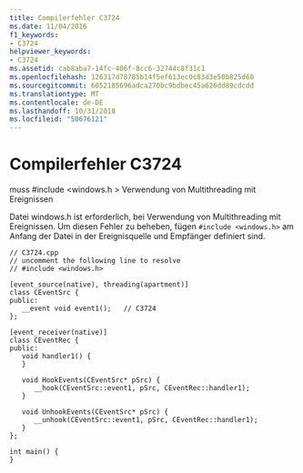 ```yaml
---
title: Compilerfehler C3724
ms.date: 11/04/2016
f1_keywords:
- C3724
helpviewer_keywords:
- C3724
ms.assetid: cab8aba7-14fc-406f-8cc6-32744c8f31c1
ms.openlocfilehash: 126317d78785b14f5ef613ec0c83d3e50b825d60
ms.sourcegitcommit: 6052185696adca270bc9bdbec45a626dd89cdcdd
ms.translationtype: MT
ms.contentlocale: de-DE
ms.lasthandoff: 10/31/2018
ms.locfileid: "50676121"
---
```

# <a name="compiler-error-c3724"></a>Compilerfehler C3724

muss #include \<windows.h > Verwendung von Multithreading mit Ereignissen

Datei windows.h ist erforderlich, bei Verwendung von Multithreading mit Ereignissen. Um diesen Fehler zu beheben, fügen `#include <windows.h>` am Anfang der Datei in der Ereignisquelle und Empfänger definiert sind.

```
// C3724.cpp
// uncomment the following line to resolve
// #include <windows.h>

[event_source(native), threading(apartment)]
class CEventSrc {
public:
   __event void event1();   // C3724
};

[event_receiver(native)]
class CEventRec {
public:
   void handler1() {
   }

   void HookEvents(CEventSrc* pSrc) {
      __hook(CEventSrc::event1, pSrc, CEventRec::handler1);
   }

   void UnhookEvents(CEventSrc* pSrc) {
      __unhook(CEventSrc::event1, pSrc, CEventRec::handler1);
   }
};

int main() {
}
```